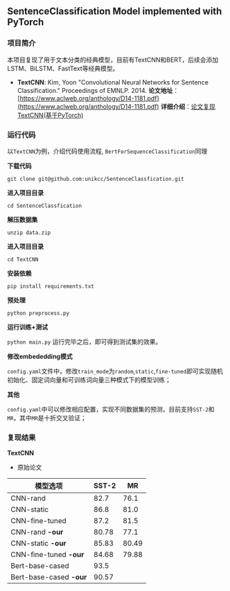 ## SentenceClassification Model implemented with PyTorch

### 项目简介
本项目复现了用于文本分类的经典模型，目前有TextCNN和BERT，后续会添加LSTM、BiLSTM、FastText等经典模型。
+ **TextCNN**: Kim, Yoon "Convolutional Neural Networks for Sentence Classification." Proceedings of EMNLP. 2014.
**论文地址**：[https://www.aclweb.org/anthology/D14-1181.pdf](https://www.aclweb.org/anthology/D14-1181.pdf)
**详细介绍**：[论文复现TextCNN(基于PyTorch)](https://www.jianshu.com/p/ed0a82780c20)


### 运行代码
以`TextCNN`为例，介绍代码使用流程, `BertForSequenceClassification`同理

**下载代码**

`git clone git@github.com:unikcc/SentenceClassfication.git`

**进入项目目录**

`cd SentenceClassfication`

**解压数据集**

`unzip data.zip`

**进入项目目录**

`cd TextCNN`
    
**安装依赖**

`pip install requirements.txt`

**预处理**

`python preprocess.py`

**运行训练+测试**

`python main.py`
运行完毕之后，即可得到测试集的效果。

**修改embededding模式**

`config.yaml`文件中，修改`train_mode`为`random`,`static`,`fine-tuned`即可实现随机初始化、固定词向量和可训练词向量三种模式下的模型训练；

**其他**

`config.yaml`中可以修改相应配置，实现不同数据集的预测，目前支持`SST-2`和`MR`，其中`MR`是十折交叉验证；

### 复现结果
**TextCNN**
+ 原始论文

|模型选项|SST-2|MR|
| -- | -- | -- |
| CNN-rand | 82.7 | 76.1 |
| CNN-static | 86.8 | 81.0 |
| CNN-fine-tuned| 87.2 | 81.5 |
| CNN-rand **-our**| 80.78 | 77.1 |
| CNN-static **-our** | 85.83 | 80.49  |
| CNN-fine-tuned **-our** | 84.68 | 79.88  |
| Bert-base-cased | 93.5 |  |
| Bert-base-cased **-our** | 90.57 |  |